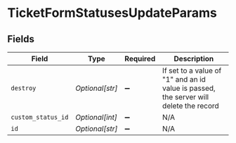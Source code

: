 # TicketFormStatusesUpdateParams


## Fields

| Field                                                                                   | Type                                                                                    | Required                                                                                | Description                                                                             |
| --------------------------------------------------------------------------------------- | --------------------------------------------------------------------------------------- | --------------------------------------------------------------------------------------- | --------------------------------------------------------------------------------------- |
| `destroy`                                                                               | *Optional[str]*                                                                         | :heavy_minus_sign:                                                                      | If set to a value of \"1\" and an id value is passed, the server will delete the record |
| `custom_status_id`                                                                      | *Optional[int]*                                                                         | :heavy_minus_sign:                                                                      | N/A                                                                                     |
| `id`                                                                                    | *Optional[str]*                                                                         | :heavy_minus_sign:                                                                      | N/A                                                                                     |